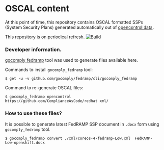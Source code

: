 # OSCAL content

At this point of time, this repository contains OSCAL formatted SSPs (System Security Plans) generated
automatically out of [opencontrol data](https://github.com/ComplianceAsCode/redhat).

This repository is on periodical refresh. ![Build](https://github.com/ComplianceAsCode/oscal/workflows/Build/badge.svg)

### Developer information.

[gocomply_fedramp](https://github.com/gocomply/fedramp) tool was used to generate files available here.

Commands to install `gocomply_fedramp` tool:

    $ get -u -v github.com/gocomply/fedramp/cli/gocomply_fedramp

Command to re-generate OSCAL files:

    $ gocomply_fedramp opencontrol https://github.com/ComplianceAsCode/redhat xml/

### How to use these files?

It is possible to generate latest FedRAMP SSP document in `.docx` form using `gocomply_fedramp` tool.

    $ gocomply_fedramp convert ./xml/coreos-4-fedramp-Low.xml  FedRAMP-Low-openshift.docx
